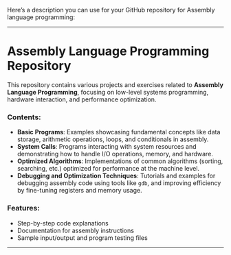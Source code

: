 Here’s a description you can use for your GitHub repository for Assembly language programming:

---

# Assembly Language Programming Repository

This repository contains various projects and exercises related to **Assembly Language Programming**, focusing on low-level systems programming, hardware interaction, and performance optimization.

### Contents:
- **Basic Programs**: Examples showcasing fundamental concepts like data storage, arithmetic operations, loops, and conditionals in assembly.
- **System Calls**: Programs interacting with system resources and demonstrating how to handle I/O operations, memory, and hardware.
- **Optimized Algorithms**: Implementations of common algorithms (sorting, searching, etc.) optimized for performance at the machine level.
- **Debugging and Optimization Techniques**: Tutorials and examples for debugging assembly code using tools like `gdb`, and improving efficiency by fine-tuning registers and memory usage.

### Features:
- Step-by-step code explanations
- Documentation for assembly instructions
- Sample input/output and program testing files

---
